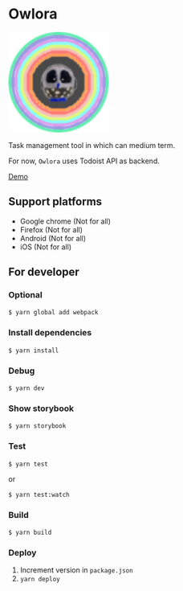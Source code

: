 # Owlora

<img src="./owlora.png" width="200px" />

Task management tool in which can medium term.

For now, `Owlora` uses Todoist API as backend.

[Demo](https://tadashi-aikawa.github.io/owlora/)

## Support platforms

* Google chrome (Not for all)
* Firefox (Not for all)
* Android (Not for all)
* iOS (Not for all)

## For developer

### Optional

```
$ yarn global add webpack
```

### Install dependencies

```
$ yarn install
```

### Debug

```
$ yarn dev
```

### Show storybook

```
$ yarn storybook
```

### Test

```
$ yarn test
```

or

```
$ yarn test:watch
```

### Build

```
$ yarn build
```

### Deploy

1. Increment version in `package.json`
2. `yarn deploy`
 
